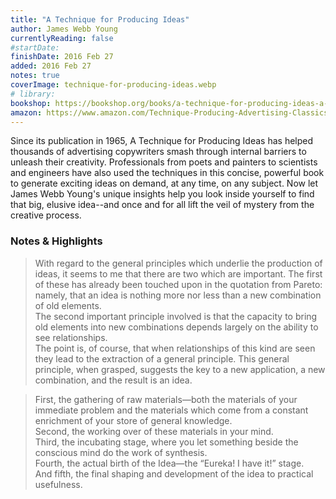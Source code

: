 ```yaml
---
title: "A Technique for Producing Ideas"
author: James Webb Young
currentlyReading: false
#startDate:
finishDate: 2016 Feb 27
added: 2016 Feb 27
notes: true
coverImage: technique-for-producing-ideas.webp
# library:
bookshop: https://bookshop.org/books/a-technique-for-producing-ideas-a-technique-for-getting-ideas/9789389701012
amazon: https://www.amazon.com/Technique-Producing-Advertising-Classics-Library/dp/0071410945
---
```


Since its publication in 1965, A Technique for Producing Ideas has helped thousands of advertising copywriters smash through internal barriers to unleash their creativity. Professionals from poets and painters to scientists and engineers have also used the techniques in this concise, powerful book to generate exciting ideas on demand, at any time, on any subject. Now let James Webb Young's unique insights help you look inside yourself to find that big, elusive idea--and once and for all lift the veil of mystery from the creative process.

### Notes & Highlights
> With regard to the general principles which underlie the production of ideas, it seems to me that there are two which are important. The first of these has already been touched upon in the quotation from Pareto: namely, that an idea is nothing more nor less than a new combination of old elements.  
> The second important principle involved is that the capacity to bring old elements into new combinations depends largely on the ability to see relationships.  
> The point is, of course, that when relationships of this kind are seen they lead to the extraction of a general principle. This general principle, when grasped, suggests the key to a new application, a new combination, and the result is an idea.

> First, the gathering of raw materials—both the materials of your immediate problem and the materials which come from a constant enrichment of your store of general knowledge.  
> Second, the working over of these materials in your mind.  
> Third, the incubating stage, where you let something beside the conscious mind do the work of synthesis.  
> Fourth, the actual birth of the Idea—the “Eureka! I have it!” stage.  
> And fifth, the final shaping and development of the idea to practical usefulness.  
